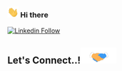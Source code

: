 ### <img src="./assets/images/gretting.webp" width="25px"> Hi there
<!-- ### <img src="https://media.giphy.com/media/hvRJCLFzcasrR4ia7z/giphy.gif" width="25px"> Hi there -->

[![Linkedin Follow](https://img.shields.io/badge/LinkedIn-0077B5?style=for-the-badge&logo=linkedin&logoColor=white)](https://www.linkedin.com/in/jhonnycgarcia/)

## <b> Let's Connect..!</b><img src="./assets/images/handshake.webp" width ="80">

<!--
**jhonnycgarcia/jhonnycgarcia** is a ✨ _special_ ✨ repository because its `README.md` (this file) appears on your GitHub profile.

Here are some ideas to get you started:

- 🔭 I’m currently working on ...
- 🌱 I’m currently learning ...
- 👯 I’m looking to collaborate on ...
- 🤔 I’m looking for help with ...
- 💬 Ask me about ...
- 📫 How to reach me: ...
- 😄 Pronouns: ...
- ⚡ Fun fact: ...
-->
